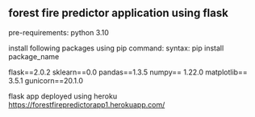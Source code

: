 ## forest fire predictor application using flask 
pre-requirements:
python 3.10

install following packages using pip command:
syntax: pip install package_name

flask==2.0.2
sklearn==0.0
pandas==1.3.5
numpy== 1.22.0
matplotlib== 3.5.1
gunicorn==20.1.0

flask app deployed using heroku 
https://forestfirepredictorapp1.herokuapp.com/

